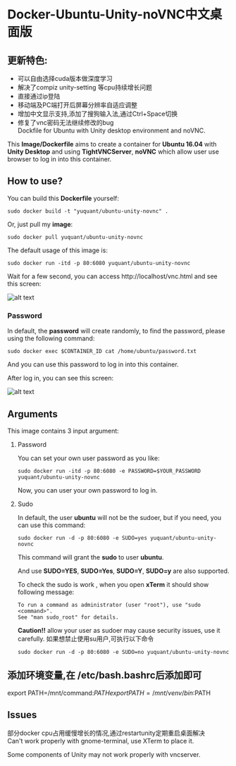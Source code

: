 # Docker-Ubuntu-Unity-noVNC中文桌面版

## 更新特色:
- 可以自由选择cuda版本做深度学习
- 解决了compiz unity-setting 等cpu持续增长问题 
- 直接通过ip登陆
- 移动端及PC端打开后屏幕分辨率自适应调整
- 增加中文显示支持,添加了搜狗输入法,通过Ctrl+Space切换
- 修复了vnc密码无法继续修改的bug  
Dockfile for Ubuntu with Unity desktop environment and noVNC. 

This **Image/Dockerfile** aims to create a container for **Ubuntu 16.04** with **Unity Desktop** and using **TightVNCServer**, **noVNC** which allow user use browser to log in into this container.


## How to use?

You can build this **Dockerfile** yourself:

```
sudo docker build -t "yuquant/ubuntu-unity-novnc" .
```

Or, just pull my **image**:

```
sudo docker pull yuquant/ubuntu-unity-novnc
```

The default usage of this image is:

```
sudo docker run -itd -p 80:6080 yuquant/ubuntu-unity-novnc
```

Wait for a few second, you can access http://localhost/vnc.html and see this screen:

![alt text](https://github.com/yuquant/Docker-Ubuntu-Unity-noVNC/raw/master/noVNC.png "vnc.html")


### Password

In default, the **password** will create randomly, to find the password, please using the following command:

```
sudo docker exec $CONTAINER_ID cat /home/ubuntu/password.txt
```

And you can use this password to log in into this container.

After log in, you can see this screen:

![alt text](https://github.com/yuquant/Docker-Ubuntu-Unity-noVNC/raw/master/desktop.png "Unity desktop")


## Arguments

This image contains 3 input argument:

1. Password

   You can set your own user password as you like:
   ```
   sudo docker run -itd -p 80:6080 -e PASSWORD=$YOUR_PASSWORD yuquant/ubuntu-unity-novnc
   ```
   Now, you can user your own password to log in.

2. Sudo

   In default, the user **ubuntu** will not be the sudoer, but if you need, you can use this command:
   ```
   sudo docker run -d -p 80:6080 -e SUDO=yes yuquant/ubuntu-unity-novnc
   ```

   This command will grant the **sudo** to user **ubuntu**.

   And use **SUDO=YES**, **SUDO=Yes**, **SUDO=Y**, **SUDO=y** are also supported.

   To check the sudo is work , when you open **xTerm** it should show following message:
   ```
   To run a command as administrator (user "root"), use "sudo <command>".
   See "man sudo_root" for details.
   ```
   **Caution!!** allow your user as sudoer may cause security issues, use it carefully.
   如果想禁止使用su用户,可执行以下命令
   ```
   sudo docker run -d -p 80:6080 -e SUDO=no yuquant/ubuntu-unity-novnc
   ```
   
## 添加环境变量,在 /etc/bash.bashrc后添加即可
export PATH=/mnt/command:$PATH
export PATH=/mnt/venv/bin:$PATH

## Issues
部分docker cpu占用缓慢增长的情况,通过restartunity定期重启桌面解决    
Can't work properly with gnome-terminal, use XTerm to place it.

Some components of Unity may not work properly with vncserver.
